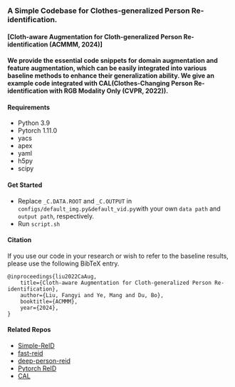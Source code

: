 ### A Simple Codebase for Clothes-generalized Person Re-identification.
####  [Cloth-aware Augmentation for Cloth-generalized Person Re-identification (ACMMM, 2024)]
#### We provide the essential code snippets for domain augmentation and feature augmentation, which can be easily integrated into various baseline methods to enhance their generalization ability. We give an example code integrated with CAL(Clothes-Changing Person Re-identification with RGB Modality Only (CVPR, 2022)).

#### Requirements
- Python 3.9
- Pytorch 1.11.0
- yacs
- apex
- yaml
- h5py
- scipy

#### Get Started
- Replace `_C.DATA.ROOT` and `_C.OUTPUT` in `configs/default_img.py&default_vid.py`with your own `data path` and `output path`, respectively.
- Run `script.sh`


#### Citation

If you use our code in your research or wish to refer to the baseline results, please use the following BibTeX entry.
    
    @inproceedings{liu2022CaAug,
        title={Cloth-aware Augmentation for Cloth-generalized Person Re-identification},
        author={Liu, Fangyi and Ye, Mang and Du, Bo},
        booktitle={ACMMM},
        year={2024},
    }

#### Related Repos

- [Simple-ReID](https://github.com/guxinqian/Simple-ReID)
- [fast-reid](https://github.com/JDAI-CV/fast-reid)
- [deep-person-reid](https://github.com/KaiyangZhou/deep-person-reid)
- [Pytorch ReID](https://github.com/layumi/Person_reID_baseline_pytorch)
- [CAL](https://github.com/guxinqian/Simple-CCReID)

